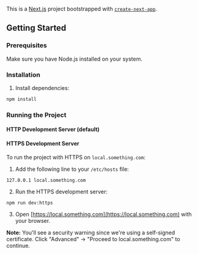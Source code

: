 This is a [Next.js](https://nextjs.org) project bootstrapped with [`create-next-app`](https://nextjs.org/docs/app/api-reference/cli/create-next-app).

## Getting Started

### Prerequisites

Make sure you have Node.js installed on your system.

### Installation

1. Install dependencies:
```bash
npm install
```

### Running the Project

#### HTTP Development Server (default)

#### HTTPS Development Server
To run the project with HTTPS on `local.something.com`:

1. Add the following line to your `/etc/hosts` file:
```
127.0.0.1 local.something.com
```

2. Run the HTTPS development server:
```bash
npm run dev:https
```

3. Open [https://local.something.com](https://local.something.com) with your browser.

**Note:** You'll see a security warning since we're using a self-signed certificate. Click "Advanced" → "Proceed to local.something.com" to continue.
